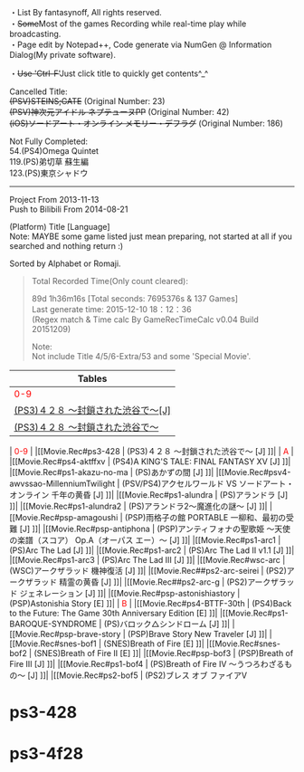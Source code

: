 ・List By fantasynoff, All rights reserved.  
・<strike>Some</strike>Most of the games Recording while real-time play while broadcasting.  
・Page edit by Notepad++, Code generate via NumGen @ Information Dialog(My private software).  
  
  
・<strike>Use 'Ctrl-F'</strike>Just click title to quickly get contents\^\_\^  




  
  
  
Cancelled Title:  
<strike>(PSV)STEINS;GATE</strike> (Original Number: 23)  
<strike>(PSV)神次元アイドル ネプテューヌPP</strike> (Original Number: 42)  
<strike>(iOS)ソードアート・オンライン メモリー・デフラグ</strike> (Original Number: 186)  
  
Not Fully Completed:  
54.(PS4)Omega Quintet  
119.(PS)弟切草 蘇生編  
123.(PS)東京シャドウ  

---
Project From 2013-11-13  
Push to Bilibili From 2014-08-21  
  
(Platform) Title [Language]  
Note: MAYBE some game listed just mean preparing, not started at all if you searched and nothing return :)  
  
Sorted by Alphabet or Romaji.  
  
  
>Total Recorded Time(Only count cleared):  
>  
>89d 1h36m16s [Total seconds: 7695376s & 137 Games]  
>Last generate time: 2015-12-10 18：12：36  
>(Regex match & Time calc By GameRecTimeCalc v0.04 Build 20151209)  
>  
>Note:  
>Not include Title 4/5/6-Extra/53 and some 'Special Movie'.  
  
 | Tables        | 
| ------------- |
| <font color=red>0-9</font> |
| [(PS3)４２８ ～封鎖された渋谷で～[J]](#ps3-428) |
| [(PS3)４２８ ～封鎖された渋谷で～](#ps3-4f28) |












| <font color=red>0-9</font> |
|[[Movie.Rec#ps3-428 | (PS3)４２８ ～封鎖された渋谷で～ [J] ]]|
| <font color=red>A</font> |
|[[Movie.Rec#ps4-aktffxv | (PS4)A KING'S TALE: FINAL FANTASY XV [J] ]]|
|[[Movie.Rec#ps1-akazu-no-ma | (PS)あかずの間 [J] ]]|
|[[Movie.Rec#psv4-awvssao-MillenniumTwilight | (PSV/PS4)アクセルワールド VS ソードアート・オンライン 千年の黄昏 [J] ]]|
|[[Movie.Rec#ps1-alundra | (PS)アランドラ [J] ]]|
|[[Movie.Rec#ps1-alundra2 | (PS)アランドラ2～魔進化の謎～ [J] ]]|
|[[Movie.Rec#psp-amagoushi | (PSP)雨格子の館 PORTABLE 一柳和、最初の受難 [J] ]]|
|[[Movie.Rec#psp-antiphona | (PSP)アンティフォナの聖歌姫 ～天使の楽譜（スコア） Op.A（オーパス エー）～ [J] ]]|
|[[Movie.Rec#ps1-arc1 | (PS)Arc The Lad [J] ]]|
|[[Movie.Rec#ps1-arc2 | (PS)Arc The Lad Ⅱ v1.1 [J] ]]|
|[[Movie.Rec#ps1-arc3 | (PS)Arc The Lad Ⅲ [J] ]]|
|[[Movie.Rec#wsc-arc | (WSC)アークザラッド 機神復活 [J] ]]|
|[[Movie.Rec##ps2-arc-seirei | (PS2)アークザラッド 精霊の黄昏 [J] ]]|
|[[Movie.Rec##ps2-arc-g | (PS2)アークザラッド ジェネレーション [J] ]]|
|[[Movie.Rec#psp-astonishiastory | (PSP)Astonishia Story [E] ]]|
| <font color=red>B</font> |
|[[Movie.Rec#ps4-BTTF-30th | (PS4)Back to the Future: The Game 30th Anniversary Edition [E] ]]|
|[[Movie.Rec#ps1-BAROQUE-SYNDROME | (PS)バロック△シンドローム [J] ]]|
|[[Movie.Rec#psp-brave-story | (PSP)Brave Story New Traveler [J] ]]|
|[[Movie.Rec#snes-bof1 | (SNES)Breath of Fire [E] ]]|
|[[Movie.Rec#snes-bof2 | (SNES)Breath of Fire Ⅱ [E] ]]|
|[[Movie.Rec#psp-bof3 | (PSP)Breath of Fire Ⅲ [J] ]]|
|[[Movie.Rec#ps1-bof4 | (PS)Breath of Fire Ⅳ ～うつろわざるもの～ [J] ]]|
|[[Movie.Rec#ps2-bof5 | (PS2)ブレス オブ ファイアV






























# ps3-428














# ps3-4f28
